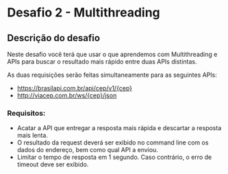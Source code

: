 # Desafio 2 - Multithreading

## Descrição do desafio
Neste desafio você terá que usar o que aprendemos com Multithreading e APIs para buscar o resultado mais rápido entre duas APIs distintas.

As duas requisições serão feitas simultaneamente para as seguintes APIs:
- https://brasilapi.com.br/api/cep/v1/{cep}
- http://viacep.com.br/ws/{cep}/json

### Requisitos:
- Acatar a API que entregar a resposta mais rápida e descartar a resposta mais lenta.
- O resultado da request deverá ser exibido no command line com os dados do endereço, bem como qual API a enviou.
- Limitar o tempo de resposta em 1 segundo. Caso contrário, o erro de timeout deve ser exibido.